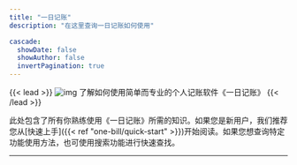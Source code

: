 ```yaml
---
title: "一日记账"
description: "在这里查询一日记账如何使用"

cascade:
  showDate: false
  showAuthor: false
  invertPagination: true
---
```


{{< lead >}}
![img](img/app_icon_one_bill.svg)
了解如何使用简单而专业的个人记账软件《一日记账》
{{< /lead >}}

此处包含了所有你熟练使用《一日记账》所需的知识。如果您是新用户，我们推荐您从[快速上手]({{< ref "one-bill/quick-start" >}})开始阅读。如果您想查询特定功能使用方法，也可使用搜索功能进行快速查找。

---